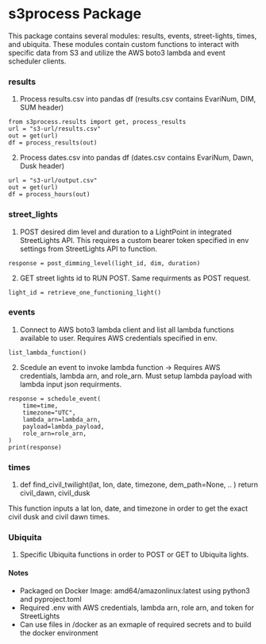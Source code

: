 # s3process Package
This package contains several modules: results, events, street-lights, times, and ubiquita.
These modules contain custom functions to interact with specific data from S3 and
utilize the AWS boto3 lambda and event scheduler clients.

### results
1. Process results.csv into pandas df (results.csv contains EvariNum, DIM, SUM header)
```
from s3process.results import get, process_results
url = "s3-url/results.csv"
out = get(url)
df = process_results(out)
```
2. Process dates.csv into pandas df (dates.csv contains EvariNum, Dawn, Dusk header)
```
url = "s3-url/output.csv"
out = get(url)
df = process_hours(out)
```

### street_lights
1. POST desired dim level and duration to a LightPoint in integrated StreetLights API.
This requires a custom bearer token specified in env settings from StreetLights API to
function.
```
response = post_dimming_level(light_id, dim, duration)
```
2. GET street lights id to RUN POST. Same requirments as POST request.
```
light_id = retrieve_one_functioning_light()
```

### events
1. Connect to AWS boto3 lambda client and list all lambda functions available to user.
Requires AWS credentials specified in env.
```
list_lambda_function()
```
2. Scedule an event to invoke lambda function -> Requires AWS credentials, lambda arn,
and role_arn. Must setup lambda payload with lambda input json requirments.
```
response = schedule_event(
    time=time,
    timezone="UTC",
    lambda_arn=lambda_arn,
    payload=lambda_payload,
    role_arn=role_arn,
)
print(response)
```

### times
1. def find_civil_twilight(lat, lon, date, timezone, dem_path=None, .. )
    return civil_dawn, civil_dusk

This function inputs a lat lon, date, and timezone in order to get the exact civil dusk
and civil dawn times.

### Ubiquita
1. Specific Ubiquita functions in order to POST or GET to Ubiquita lights.

#### Notes
- Packaged on Docker Image: amd64/amazonlinux:latest using python3 and pyproject.toml
- Required .env with AWS credentials, lambda arn, role arn, and token for StreetLights
- Can use files in /docker as an exmaple of required secrets and to build the docker
environment
